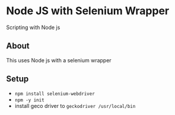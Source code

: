 # Node JS with Selenium Wrapper
Scripting with Node js

## About
This uses Node js with a selenium wrapper

## Setup
- `npm install selenium-webdriver`
- `npm -y init`
- install geco driver to 
    `geckodriver /usr/local/bin`

